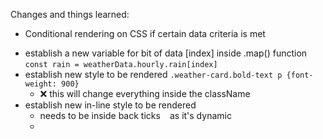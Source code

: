 Changes and things learned:

+ Conditional rendering on CSS if certain data criteria is met

- establish a new variable for bit of data [index] inside .map() function
    ```const rain = weatherData.hourly.rain[index]```
- establish new style to be rendered
    ```.weather-card.bold-text p {font-weight: 900}```
    - ❌ this will change everything inside the className
- establish new in-line style to be rendered
    - needs to be inside back ticks ` ` as it's dynamic
    - 